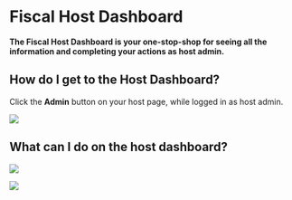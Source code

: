 # Fiscal Host Dashboard

**The Fiscal Host Dashboard is your one-stop-shop for seeing all the information and completing your actions as host admin.**

## How do I get to the Host Dashboard?

Click the **Admin** button on your host page, while logged in as host admin.&#x20;

![](../.gitbook/assets/fiscalhosts\_dashboard\_accessing\_2022-05-2.gif)

## What can I do on the host dashboard?

![](../.gitbook/assets/fiscalhost\_dashboard\_sections\_2022-05-2.png)





![](../.gitbook/assets/fiscalhosts\_dashboard\_reports\_2022-05-2.png)
